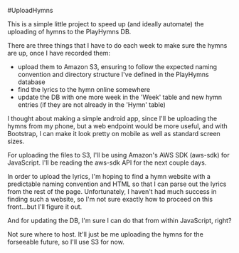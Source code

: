 #UploadHymns

This is a simple little project to speed up (and ideally automate) the uploading of hymns to the PlayHymns DB.

There are three things that I have to do each week to make sure the hymns are up, once I have recorded them:
-	upload them to Amazon S3, ensuring to follow the expected naming convention and directory structure I've defined in the PlayHymns database
-	find the lyrics to the hymn online somewhere
- 	update the DB with one more week in the 'Week' table and new hymn entries (if they are not already in the 'Hymn' table)

I thought about making a simple android app, since I'll be uploading the hymns from my phone, but a web endpoint would be more useful, and with Bootstrap, I can make it look pretty on mobile as well as standard screen sizes.

For uploading the files to S3, I'll be using Amazon's AWS SDK (aws-sdk) for JavaScript. I'll be reading the aws-sdk API for the next couple days.

In order to upload the lyrics, I'm hoping to find a hymn website with a predictable naming convention and HTML so that I can parse out the lyrics from the rest of the page. Unfortunately, I haven't had much success in finding such a website, so I'm not sure exactly how to proceed on this front...but I'll figure it out.

And for updating the DB, I'm sure I can do that from within JavaScript, right?

Not sure where to host. It'll just be me uploading the hymns for the forseeable future, so I'll use S3 for now.
